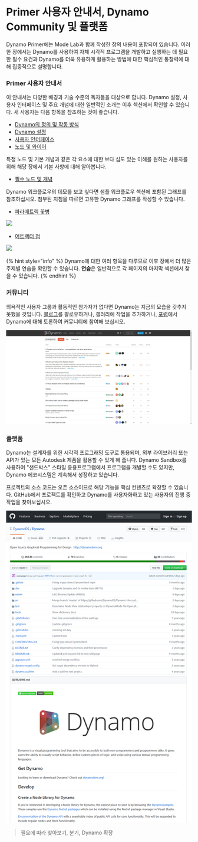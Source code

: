 # Primer 사용자 안내서, Dynamo Community 및 플랫폼

Dynamo Primer에는 Mode Lab과 함께 작성한 장의 내용이 포함되어 있습니다. 이러한 장에서는 Dynamo를 사용하여 자체 시각적 프로그램을 개발하고 실행하는 데 필요한 필수 요건과 Dynamo를 더욱 유용하게 활용하는 방법에 대한 핵심적인 통찰력에 대해 집중적으로 설명합니다.

### Primer 사용자 안내서

이 안내서는 다양한 배경과 기술 수준의 독자들을 대상으로 합니다. Dynamo 설정, 사용자 인터페이스 및 주요 개념에 대한 일반적인 소개는 이후 섹션에서 확인할 수 있습니다. 새 사용자는 다음 항목을 참조하는 것이 좋습니다.

* [Dynamo의 정의 및 작동 방식](1-what-is-dynamo.md)
* [Dynamo 설정](../2\_setup\_for\_dynamo/)
* [사용자 인터페이스](../3\_user\_interface/)
* [노드 및 와이어](../4\_nodes\_and\_wires/)

특정 노드 및 기본 개념과 같은 각 요소에 대한 보다 심도 있는 이해를 원하는 사용자를 위해 해당 장에서 기본 사항에 대해 알아봅니다.

* [필수 노드 및 개념](../5\_essential\_nodes\_and\_concepts/)

Dynamo 워크플로우의 데모를 보고 싶다면 샘플 워크플로우 섹션에 포함된 그래프를 참조하십시오. 첨부된 지침을 따르면 고유한 Dynamo 그래프를 작성할 수 있습니다.

* [파라메트릭 꽃병](../10\_sample\_workflow/10-1\_getting-started-workflows/1-parametric-vase.md)

![](../10\_sample\_workflow/images/10-1/1/vase1\(3\).gif)

* [어트랙터 점](../10\_sample\_workflow/10-1\_getting-started-workflows/2-attractor-points.md)

![](images/1-2/attractor1.gif)

{% hint style="info" %} 
Dynamo에 대한 여러 항목을 다루므로 이후 장에서 더 많은 주제별 연습을 확인할 수 있습니다. **연습**은 일반적으로 각 페이지의 마지막 섹션에서 찾을 수 있습니다. 
{% endhint %}

### 커뮤니티

의욕적인 사용자 그룹과 활동적인 참가자가 없다면 Dynamo는 지금의 모습을 갖추지 못했을 것입니다. [블로그](http://dynamobim.org/blog/)를 팔로우하거나, 갤러리에 작업을 추가하거나, [포럼](https://forum.dynamobim.com)에서 Dynamo에 대해 토론하여 커뮤니티에 참여해 보십시오.

![포럼](images/1-2/02-Community.png)

### 플랫폼

Dynamo는 설계자를 위한 시각적 프로그래밍 도구로 통용되며, 외부 라이브러리 또는 API가 있는 모든 Autodesk 제품을 활용할 수 있게 해 줍니다. Dynamo Sandbox를 사용하여 "샌드박스" 스타일 응용프로그램에서 프로그램을 개발할 수도 있지만, Dynamo 에코시스템은 계속해서 성장하고 있습니다.

프로젝트의 소스 코드는 오픈 소스이므로 해당 기능을 핵심 컨텐츠로 확장할 수 있습니다. GitHub에서 프로젝트를 확인하고 Dynamo를 사용자화하고 있는 사용자의 진행 중 작업을 찾아보십시오.

![리포지토리](images/1-2/03-TheRepo.png)

> 필요에 따라 찾아보기, 분기, Dynamo 확장
